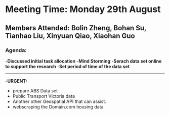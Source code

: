 # Meeting Time: Monday 29th August

## Members Attended: **Bolin Zheng, Bohan Su, Tianhao Liu, Xinyuan Qiao, Xiaohan Guo**

### Agenda:

-**Discussed initial task allocation**
-**Mind Storming**
-**Serach data set online to support the research**
-**Set period of time of the data set**

---

-**URGENT:**

- prepare ABS Data set
- Public Transport Victoria data
- Another other Geospatial API that can assist.
- webscraping the Domain.com housing data
